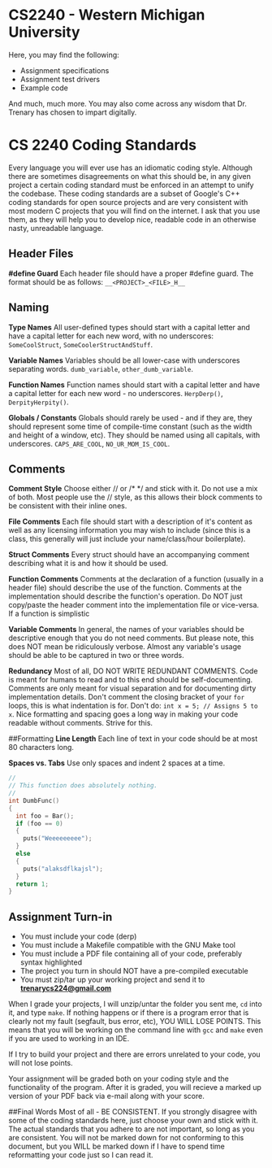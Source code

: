 # CS2240 - Western Michigan University

Here, you may find the following:

* Assignment specifications
* Assignment test drivers
* Example code

And much, much more. You may also come across any wisdom that Dr. Trenary has chosen to impart digitally.


# CS 2240 Coding Standards

Every language you will ever use has an idiomatic coding style. Although there are sometimes disagreements on what this should be, in any given project a certain coding standard must be enforced in an attempt to unify the codebase. These coding standards are a subset of Google's C++ coding standards for open source projects and are very consistent with most modern C projects that you will find on the internet. I ask that you use them, as they will help you to develop nice, readable code in an otherwise nasty, unreadable language. 

## Header Files 
**#define Guard**
Each header file should have a proper #define guard. The format should be as follows: `__<PROJECT>_<FILE>_H__`

## Naming
**Type Names**
All user-defined types should start with a capital letter and have a capital letter for each new word, with no underscores: `SomeCoolStruct`, `SomeCoolerStructAndStuff`. 

**Variable Names**
Variables should be all lower-case with underscores separating words. `dumb_variable`, `other_dumb_variable`. 

**Function Names**
Function names should start with a capital letter and have a capital letter for each new word - no underscores. `HerpDerp()`, `DerpityHerpity()`. 

**Globals / Constants**
Globals should rarely be used - and if they are, they should represent some time of compile-time constant (such as the width and height of a window, etc). They should be named using all capitals, with underscores. `CAPS_ARE_COOL`, `NO_UR_MOM_IS_COOL`. 

## Comments
**Comment Style**
Choose either // or /* */ and stick with it. Do not use a mix of both. Most people use the // style, as this allows their block comments to be consistent with their inline ones. 

**File Comments**
Each file should start with a description of it's content as well as any licensing information you may wish to include (since this is a class, this generally will just include your name/class/hour boilerplate). 

**Struct Comments**
Every struct should have an accompanying comment describing what it is and how it should be used. 

**Function Comments**
Comments at the declaration of a function (usually in a header file) should describe the use of the function. Comments at the implementation should describe the function's operation. Do NOT just copy/paste the header comment into the implementation file or vice-versa. If a function is simplistic

**Variable Comments**
In general, the names of your variables should be descriptive enough that you do not need comments. But please note, this does NOT mean be ridiculously verbose. Almost any variable's usage should be able to be captured in two or three words. 

**Redundancy**
Most of all, DO NOT WRITE REDUNDANT COMMENTS. Code is meant for humans to read and to this end should be self-documenting. Comments are only meant for visual separation and for documenting dirty implementation details. Don't comment the closing bracket of your `for` loops, this is what indentation is for. Don't do:
`int x = 5; // Assigns 5 to x`.
Nice formatting and spacing goes a long way in making your code readable without comments. Strive for this. 

##Formatting
**Line Length**
Each line of text in your code should be at most 80 characters long. 

**Spaces vs. Tabs**
Use only spaces and indent 2 spaces at a time.
```c
//
// This function does absolutely nothing. 
//
int DumbFunc() 
{
  int foo = Bar();
  if (foo == 0) 
  {
    puts("Weeeeeeeee");
  }
  else 
  {
    puts("alaksdflkajsl");
  }
  return 1;
}
```

## Assignment Turn-in 
- You must include your code (derp)
- You must include a Makefile compatible with the GNU Make tool
- You must include a PDF file containing all of your code, preferably syntax highlighted
- The project you turn in should NOT have a pre-compiled executable
- You must zip/tar up your working project and send it to **trenarycs224@gmail.com**  

When I grade your projects, I will unzip/untar the folder you sent me, `cd` into it, and type `make`. If nothing happens
or if there is a program error that is clearly not my fault (segfault, bus error, etc), YOU WILL LOSE POINTS. This means
that you will be working on the command line with `gcc` and `make` even if you are used to working in an IDE. 

If I try to build your project and there are errors unrelated to your code, you will not lose points.  

Your assignment will be graded both on your coding style and the functionality of the program. After it is graded, you 
will recieve a marked up version of your PDF back via e-mail along with your score. 

##Final Words
Most of all - BE CONSISTENT. If you strongly disagree with some of the coding standards here, just choose your own and stick with it. The actual standards that you adhere to are not important, so long as you are consistent. You will not be marked down for not conforming to this document, but you WILL be marked down if I have to spend time reformatting your code just so I can read it. 
